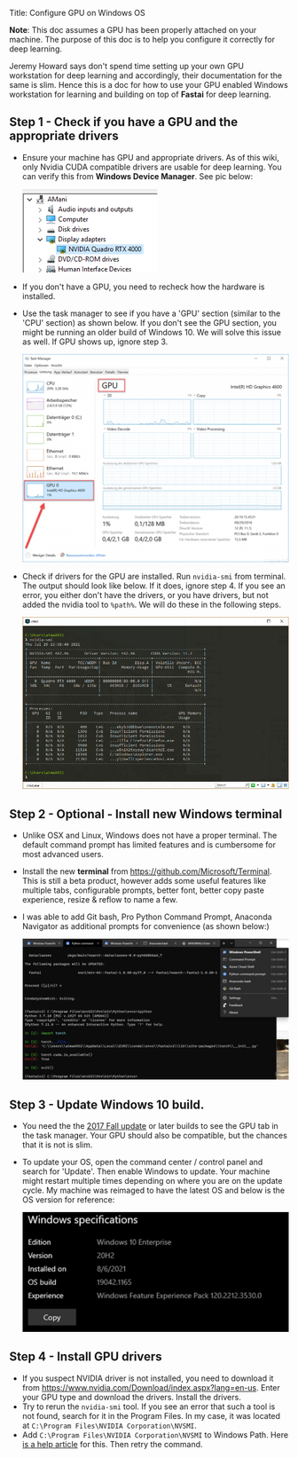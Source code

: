 Title: Configure GPU on Windows OS

**Note**: This doc assumes a GPU has been properly attached on your machine. The purpose of this doc is to help you configure it correctly for deep learning.

Jeremy Howard says don't spend time setting up your own GPU workstation for deep learning and accordingly, their documentation for the same is slim. Hence this is a doc for how to use your GPU enabled Windows workstation for learning and building on top of **Fastai** for deep learning.

## Step 1 - Check if you have a GPU and the appropriate drivers
 - Ensure your machine has GPU and appropriate drivers. As of this wiki, only Nvidia CUDA compatible drivers are usable for deep learning. You can verify this from **Windows Device Manager**. See pic below:

    ![image](/images/config-gpu-1.png)

 - If you don't have a GPU, you need to recheck how the hardware is installed.

 - Use the task manager to see if you have a 'GPU' section (similar to the 'CPU' section) as shown below. If you don't see the GPU section, you might be running an older build of Windows 10. We will solve this issue as well. If GPU shows up, ignore step 3.

    ![image](/images/config-gpu-2.png)

 - Check if drivers for the GPU are installed. Run `nvidia-smi` from terminal. The output should look like below. If it does, ignore step 4. If you see an error, you either don't have the drivers, or you have drivers, but not added the nvidia tool to `%path%`. We will do these in the following steps.

    ![image](/images/config-gpu-3.png)

## Step 2 - Optional - Install new Windows terminal
 - Unlike OSX and Linux, Windows does not have a proper terminal. The default command prompt has limited features and is cumbersome for most advanced users.
 - Install the new **terminal** from https://github.com/Microsoft/Terminal. This is still a beta product, however adds some useful features like multiple tabs, configurable prompts, better font, better copy paste experience, resize & reflow to name a few.
 - I was able to add Git bash, Pro Python Command Prompt, Anaconda Navigator as additional prompts for convenience (as shown below:)

    <img width="1168" alt="image" src="/images/config-gpu-4.png">


## Step 3 - Update Windows 10 build.
 - You need the the [2017 Fall update](https://devblogs.microsoft.com/directx/gpus-in-the-task-manager/) or later builds to see the GPU tab in the task manager. Your GPU should also be compatible, but the chances that it is not is slim.
 - To update your OS, open the command center / control panel and search for 'Update'. Then enable Windows to update. Your machine might restart multiple times depending on where you are on the update cycle. My machine was reimaged to have the latest OS and below is the OS version for reference:

    <img width="498" alt="image" src="/images/config-gpu-5.png">

## Step 4 - Install GPU drivers
 - If you suspect NVIDIA driver is not installed, you need to download it from https://www.nvidia.com/Download/index.aspx?lang=en-us. Enter your GPU type and download the drivers. Install the drivers.
 - Try to rerun the `nvidia-smi` tool. If you see an error that such a tool is not found, search for it in the Program Files. In my case, it was located at `C:\Program Files\NVIDIA Corporation\NVSMI`.
 - Add `C:\Program Files\NVIDIA Corporation\NVSMI` to Windows Path. Here [is a help article](https://www.addictivetips.com/windows-tips/set-path-environment-variables-in-windows-10/) for this. Then retry the command.
